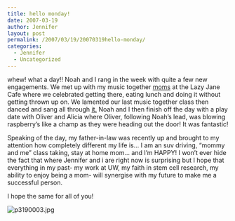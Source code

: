 ```yaml
---
title: hello monday!
date: 2007-03-19
author: Jennifer
layout: post
permalink: /2007/03/19/20070319hello-monday/
categories:
  - Jennifer
  - Uncategorized
---
```

whew! what a day!! Noah and I rang in the week with quite a few new engagements. We met up with my music together [moms](http://www.flickr.com/photos/jenniferandJennifers_photos/ "moms") at the Lazy Jane Cafe where we celebrated getting there, eating lunch and doing it without getting thrown up on. We lamented our last music together class then danced and sang all through [it.](http://www.flickr.com/photos/jenniferandJennifers_photos/427405338/ "it") Noah and I then finish off the day with a play date with Oliver and Alicia where Oliver, following Noah&#8217;s lead, was blowing raspberry&#8217;s like a champ as they were heading out the door! It was fantastic!

Speaking of the day, my father-in-law was recently up and brought to my attention how completely different my life is&#8230; I am an suv driving, &#8220;mommy and me&#8221; class taking, stay at home mom&#8230; and I&#8217;m HAPPY! I won&#8217;t ever hide the fact that where Jennifer and i are right now is surprising but I hope that everything in my past- my work at UW, my faith in stem cell research, my ability to enjoy being a mom- will synergise with my future to make me a successful person.

I hope the same for all of you!

<img id="image145" alt="p3190003.jpg" src="http://static.squarespace.com/static/50db6bb3e4b015296cd43789/50dfa5b1e4b0dc6320e0b5ea/50dfa5b1e4b0dc6320e0b670/1174327358000/?format=original" />
